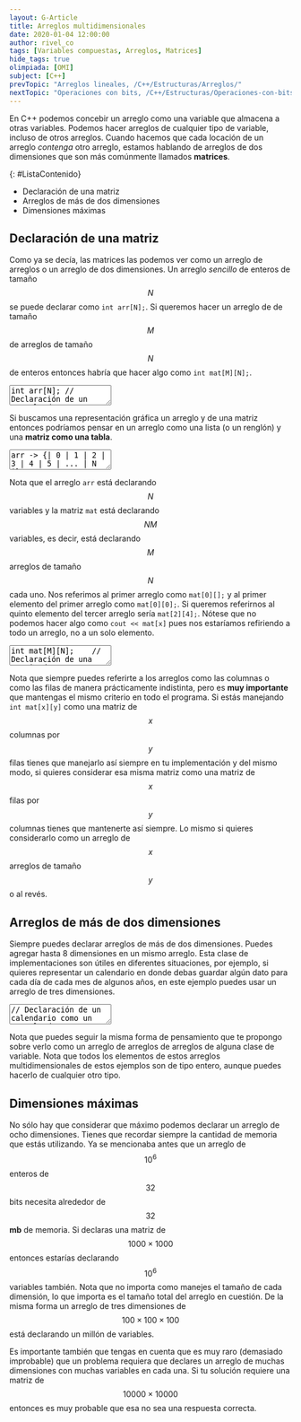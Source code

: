 ```yaml
---
layout: G-Article
title: Arreglos multidimensionales
date: 2020-01-04 12:00:00
author: rivel_co
tags: [Variables compuestas, Arreglos, Matrices]
hide_tags: true
olimpiada: [OMI]
subject: [C++]
prevTopic: "Arreglos lineales, /C++/Estructuras/Arreglos/"
nextTopic: "Operaciones con bits, /C++/Estructuras/Operaciones-con-bits/"
---
```


En C++ podemos concebir un arreglo como una variable que almacena a otras variables. Podemos hacer arreglos de cualquier tipo de variable, incluso de otros arreglos. Cuando hacemos que cada locación de un arreglo *contenga* otro arreglo, estamos hablando de arreglos de dos dimensiones que son más comúnmente llamados **matrices**.

{: #ListaContenido}
- Declaración de una matriz
- Arreglos de más de dos dimensiones
- Dimensiones máximas

## Declaración de una matriz

Como ya se decía, las matrices las podemos ver como un arreglo de arreglos o un arreglo de dos dimensiones. Un arreglo *sencillo* de enteros de tamaño $$N$$ se puede declarar como `int arr[N];`. Si queremos hacer un arreglo de de tamaño $$M$$ de arreglos de tamaño $$N$$ de enteros entonces habría que hacer algo como `int mat[M][N];`.

<textarea class="cpp">int arr[N]; // Declaración de un arreglo de una dimensión
int mat[M][N]; // Declaración de un arreglo de dos dimensiones o matriz</textarea>

Si buscamos una representación gráfica un arreglo y de una matriz entonces podríamos pensar en un arreglo como una lista (o un renglón) y una **matriz como una tabla**.

<textarea class="plain-text">arr -> {| 0 | 1 | 2 | 3 | 4 | 5 | ... | N |}
mat -> {| 0 | 1 | 2 | 3 | 4 | 5 | ... | N |
        | 0 | 1 | 2 | 3 | 4 | 5 | ... | N |
        | 0 | 1 | 2 | 3 | 4 | 5 | ... | N |
        | 0 | 1 | 2 | 3 | 4 | 5 | ... | N |
        ...
        | M | ...                         |} </textarea>

Nota que el arreglo `arr` está declarando $$N$$ variables y la matriz `mat` está declarando $$NM$$ variables, es decir, está declarando $$M$$ arreglos de tamaño $$N$$ cada uno. Nos referimos al primer arreglo como `mat[0][];` y al primer elemento del primer arreglo como `mat[0][0];`. Si queremos referirnos al quinto elemento del tercer arreglo sería `mat[2][4];`. Nótese que no podemos hacer algo como `cout << mat[x]` pues nos estaríamos refiriendo a todo un arreglo, no a un solo elemento. 

<textarea class="cpp">int mat[M][N];    // Declaración de una matriz de M x N
mat[0][0] = 56; // Asignación al primer elemento del primer arreglo
cin >> mat[x][y];   // Ingresamos un dato en el elemento y del arreglo x</textarea>

Nota que siempre puedes referirte a los arreglos como las columnas o como las filas de manera prácticamente indistinta, pero es **muy importante** que mantengas el mismo criterio en todo el programa. Si estás manejando `int mat[x][y]` como una matriz de $$x$$ columnas por $$y$$ filas tienes que manejarlo así siempre en tu implementación y del mismo modo, si quieres considerar esa misma matriz como una matriz de $$x$$ filas por $$y$$ columnas tienes que mantenerte así siempre. Lo mismo si quieres considerarlo como un arreglo de $$x$$ arreglos de tamaño $$y$$ o al revés.

## Arreglos de más de dos dimensiones

Siempre puedes declarar arreglos de más de dos dimensiones. Puedes agregar hasta 8 dimensiones en un mismo arreglo. Esta clase de implementaciones son útiles en diferentes situaciones, por ejemplo, si quieres representar un calendario en donde debas guardar algún dato para cada día de cada mes de algunos años, en este ejemplo puedes usar un arreglo de tres dimensiones.

<textarea class="cpp">// Declaración de un calendario como un arreglo de 3 dimensiones
// en este caso se estarían representando 80 años, cada uno con hasta 
// 12 meses y cada mes con hasta 31 días
int calendario[80][12][31];
calendario[49][3][10] = 105; // Aquí le asignamos un 105 al día 10 de marzo del año 50</textarea>

Nota que puedes seguir la misma forma de pensamiento que te propongo sobre verlo como un arreglo de arreglos de arreglos de alguna clase de variable. Nota que todos los elementos de estos arreglos multidimensionales de estos ejemplos son de tipo entero, aunque puedes hacerlo de cualquier otro tipo.

## Dimensiones máximas

No sólo hay que considerar que máximo podemos declarar un arreglo de ocho dimensiones. Tienes que recordar siempre la cantidad de memoria que estás utilizando. Ya se mencionaba antes que un arreglo de $$10^6$$ enteros de $$32$$ bits necesita alrededor de $$32$$ **mb** de memoria. Si declaras una matriz de $$1000 \times 1000$$ entonces estarías declarando $$10^6$$ variables también. Nota que no importa como manejes el tamaño de cada dimensión, lo que importa es el tamaño total del arreglo en cuestión. De la misma forma un arreglo de tres dimensiones de $$ 100 \times 100 \times 100$$ está declarando un millón de variables.

Es importante también que tengas en cuenta que es muy raro (demasiado improbable) que un problema requiera que declares un arreglo de muchas dimensiones con muchas variables en cada una. Si tu solución requiere una matriz de $$10000 \times 10000$$ entonces es muy probable que esa no sea una respuesta correcta.